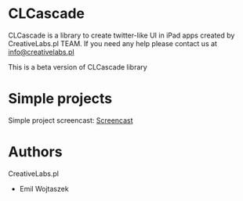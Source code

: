 CLCascade
=========

CLCascade is a library to create twitter-like UI in iPad apps created by CreativeLabs.pl TEAM.
If you need any help please contact us at [info@creativelabs.pl][]

This is a beta version of CLCascade library

Simple projects
===============

Simple project screencast: [Screencast][]


Authors
=======

CreativeLabs.pl

- Emil Wojtaszek

[Screencast]: http://www.youtube.com/watch?v=XFtc1ksqOmU
[info@creativelabs.pl]: info@creativelabs.pl